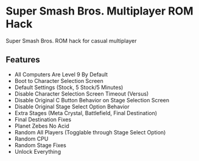 # Super Smash Bros. Multiplayer ROM Hack
Super Smash Bros. ROM hack for casual multiplayer

## Features
- All Computers Are Level 9 By Default
- Boot to Character Selection Screen
- Default Settings (Stock, 5 Stock/5 Minutes)
- Disable Character Selection Screen Timeout (Versus)
- Disable Original C Button Behavior on Stage Selection Screen
- Disable Original Stage Select Option Behavior
- Extra Stages (Meta Crystal, Battlefield, Final Destination)
- Final Destination Fixes
- Planet Zebes No Acid
- Random All Players (Togglable through Stage Select Option)
- Random CPU
- Random Stage Fixes
- Unlock Everything
